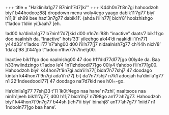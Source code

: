+++
title = "Ha’dinila1g77 B7nin1’7d7[ki’"
+++
K44h0n7t’8n7gi hahoodzoh biyi’ b44hodooz88[ dropdown menu woly4ego yaago dabik11’7g77 biyi’ h11j8’ sh99 bee haz’3n7g77 dabik11’. {ahda i’ii’n77[ bich’8’ hoolzhishgo t’1adoo t1diin yi[kaah7 [eh.

!ad00 ha’dinila1g77 b7nin1’7d7[kid d00 n1n7nl’88h “inactive” daats’7 bik11’go doo naalnish da. “Inactive” hots’33’ yileehgo ak44’di naakidi i’ii’n77[ y44d33’ t’1adoo i’77’n7’ahg00 d00 i’ii’n77[j7 nidaalnish7g77 ch’44h nich’8’ 1da’a[’98 ]t’44’go t’1adoo n1hw77n7lne’g00.

Inactive bik11’go doo naalnishg00 47 doo h11’did77dl77[go 00ly4e da. Baa h33hwiindzingo t’1adoo le’4 1n11zhdoodl77[go 00ly4 t’ahdoo i’ii’n77[g00. Hahoodzoh biyi’ k44hon7t’9n7gi ada’ii’n77[ bida’7n77shj7 47 doodago kintah k44hon7t’9n7gi ada’ii’n77[ bi[ da’7n77shj7 n7k1 adoojah ha’dinila1g77 n1 22’1ndeedoodl77[ 47 doodago na’7d7kid nee h0l=-go.

Ha’dinila1g77 77shj33 t’11 1k0t’4ego naa hane’ n7zhi’, naaltsoos naa nin1h1jeeh bik11’7g77, d00 h11j7 bich’ihj7 n7l98go an1’7’ah7g77. Hahoodzoh biyi’ k44hon7t’9n7g77 b44sh [ich7’ii biyi’ binahj8’ an1’7’ah7g77 1niid7 n1 1ndooln77[go baa hane’.